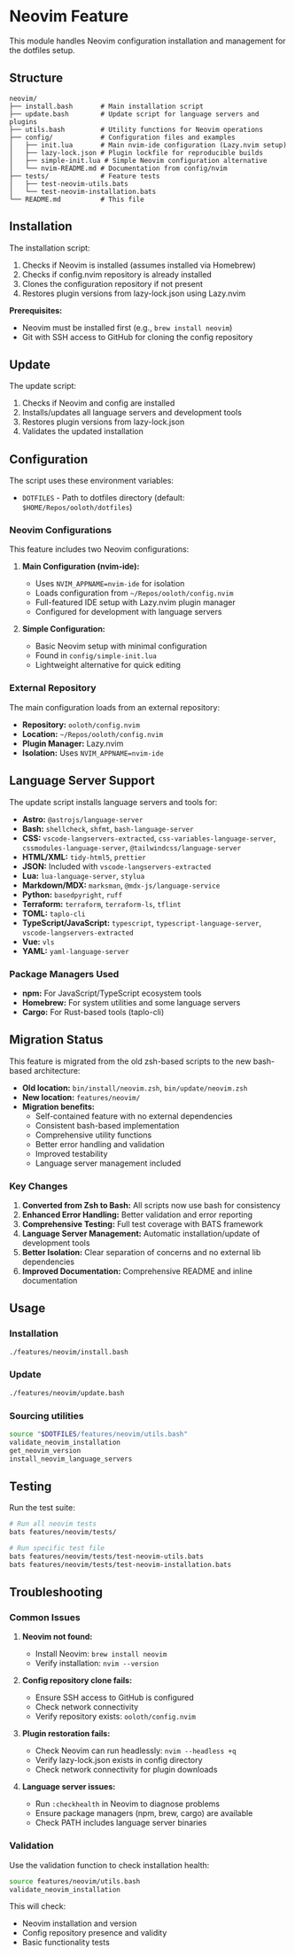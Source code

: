 # Neovim Feature

This module handles Neovim configuration installation and management for the dotfiles setup.

## Structure

```
neovim/
├── install.bash       # Main installation script
├── update.bash        # Update script for language servers and plugins
├── utils.bash         # Utility functions for Neovim operations
├── config/            # Configuration files and examples
│   ├── init.lua       # Main nvim-ide configuration (Lazy.nvim setup)
│   ├── lazy-lock.json # Plugin lockfile for reproducible builds
│   ├── simple-init.lua # Simple Neovim configuration alternative
│   └── nvim-README.md # Documentation from config/nvim
├── tests/             # Feature tests
│   ├── test-neovim-utils.bats
│   └── test-neovim-installation.bats
└── README.md          # This file
```

## Installation

The installation script:
1. Checks if Neovim is installed (assumes installed via Homebrew)
2. Checks if config.nvim repository is already installed
3. Clones the configuration repository if not present
4. Restores plugin versions from lazy-lock.json using Lazy.nvim

**Prerequisites:**
- Neovim must be installed first (e.g., `brew install neovim`)
- Git with SSH access to GitHub for cloning the config repository

## Update

The update script:
1. Checks if Neovim and config are installed
2. Installs/updates all language servers and development tools
3. Restores plugin versions from lazy-lock.json
4. Validates the updated installation

## Configuration

The script uses these environment variables:
- `DOTFILES` - Path to dotfiles directory (default: `$HOME/Repos/ooloth/dotfiles`)

### Neovim Configurations

This feature includes two Neovim configurations:

1. **Main Configuration (nvim-ide):**
   - Uses `NVIM_APPNAME=nvim-ide` for isolation
   - Loads configuration from `~/Repos/ooloth/config.nvim`
   - Full-featured IDE setup with Lazy.nvim plugin manager
   - Configured for development with language servers

2. **Simple Configuration:**
   - Basic Neovim setup with minimal configuration
   - Found in `config/simple-init.lua`
   - Lightweight alternative for quick editing

### External Repository

The main configuration loads from an external repository:
- **Repository:** `ooloth/config.nvim`
- **Location:** `~/Repos/ooloth/config.nvim`
- **Plugin Manager:** Lazy.nvim
- **Isolation:** Uses `NVIM_APPNAME=nvim-ide`

## Language Server Support

The update script installs language servers and tools for:

- **Astro:** `@astrojs/language-server`
- **Bash:** `shellcheck`, `shfmt`, `bash-language-server`
- **CSS:** `vscode-langservers-extracted`, `css-variables-language-server`, `cssmodules-language-server`, `@tailwindcss/language-server`
- **HTML/XML:** `tidy-html5`, `prettier`
- **JSON:** Included with `vscode-langservers-extracted`
- **Lua:** `lua-language-server`, `stylua`
- **Markdown/MDX:** `marksman`, `@mdx-js/language-service`
- **Python:** `basedpyright`, `ruff`
- **Terraform:** `terraform`, `terraform-ls`, `tflint`
- **TOML:** `taplo-cli`
- **TypeScript/JavaScript:** `typescript`, `typescript-language-server`, `vscode-langservers-extracted`
- **Vue:** `vls`
- **YAML:** `yaml-language-server`

### Package Managers Used

- **npm:** For JavaScript/TypeScript ecosystem tools
- **Homebrew:** For system utilities and some language servers
- **Cargo:** For Rust-based tools (taplo-cli)

## Migration Status

This feature is migrated from the old zsh-based scripts to the new bash-based architecture:

- **Old location:** `bin/install/neovim.zsh`, `bin/update/neovim.zsh`
- **New location:** `features/neovim/`
- **Migration benefits:**
  - Self-contained feature with no external dependencies
  - Consistent bash-based implementation
  - Comprehensive utility functions
  - Better error handling and validation
  - Improved testability
  - Language server management included

### Key Changes

1. **Converted from Zsh to Bash:** All scripts now use bash for consistency
2. **Enhanced Error Handling:** Better validation and error reporting
3. **Comprehensive Testing:** Full test coverage with BATS framework
4. **Language Server Management:** Automatic installation/update of development tools
5. **Better Isolation:** Clear separation of concerns and no external lib dependencies
6. **Improved Documentation:** Comprehensive README and inline documentation

## Usage

### Installation
```bash
./features/neovim/install.bash
```

### Update
```bash
./features/neovim/update.bash
```

### Sourcing utilities
```bash
source "$DOTFILES/features/neovim/utils.bash"
validate_neovim_installation
get_neovim_version
install_neovim_language_servers
```

## Testing

Run the test suite:
```bash
# Run all neovim tests
bats features/neovim/tests/

# Run specific test file
bats features/neovim/tests/test-neovim-utils.bats
bats features/neovim/tests/test-neovim-installation.bats
```

## Troubleshooting

### Common Issues

1. **Neovim not found:**
   - Install Neovim: `brew install neovim`
   - Verify installation: `nvim --version`

2. **Config repository clone fails:**
   - Ensure SSH access to GitHub is configured
   - Check network connectivity
   - Verify repository exists: `ooloth/config.nvim`

3. **Plugin restoration fails:**
   - Check Neovim can run headlessly: `nvim --headless +q`
   - Verify lazy-lock.json exists in config directory
   - Check network connectivity for plugin downloads

4. **Language server issues:**
   - Run `:checkhealth` in Neovim to diagnose problems
   - Ensure package managers (npm, brew, cargo) are available
   - Check PATH includes language server binaries

### Validation

Use the validation function to check installation health:
```bash
source features/neovim/utils.bash
validate_neovim_installation
```

This will check:
- Neovim installation and version
- Config repository presence and validity
- Basic functionality tests
